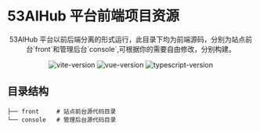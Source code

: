 # 53AIHub 平台前端项目资源

<p align="center">53AIHub 平台以前后端分离的形式运行，此目录下均为前端源码，分别为站点前台`front`和管理后台`console`,可根据你的需要自由修改，分别构建。</p>

<p align="center">
<img src="https://img.shields.io/github/package-json/dependency-version/alex8088/electron-vite-boilerplate/dev/vite" alt="vite-version" />
<img src="https://img.shields.io/github/package-json/dependency-version/alex8088/electron-vite-boilerplate/dev/vue" alt="vue-version" />
<img src="https://img.shields.io/github/package-json/dependency-version/alex8088/electron-vite-boilerplate/dev/typescript" alt="typescript-version" />
</p>


## 目录结构

```
├── front     # 站点前台源代码目录
└── console   # 管理后台源代码目录
```
